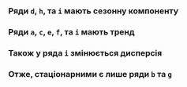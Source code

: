 ### Ряди `d`, `h`, та `i` мають сезонну компоненту
### Ряди `a`, `c`, `e`, `f`, та `i` мають тренд
### Також у ряда `i` змінюється дисперсія
### Отже, стаціонарними є лише ряди `b` та `g`
